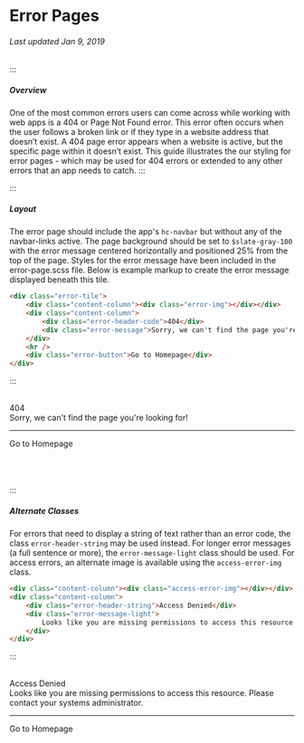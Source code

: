 # Error Pages

###### Last updated Jan 9, 2019

:::

##### Overview

One of the most common errors users can come across while working with web apps is a 404 or Page Not Found error. This error often occurs when the user follows a broken link or if they type in a website address that doesn’t exist. A 404 page error appears when a website is active, but the specific page within it doesn’t exist. This guide illustrates the our styling for error pages - which may be used for 404 errors or extended to any other errors that an app needs to catch.
:::

:::

##### Layout

The error page should include the app's `hc-navbar` but without any of the navbar-links active. The page background should be set to `$slate-gray-100` with the error message centered horizontally and positioned 25% from the top of the page. Styles for the error message have been included in the error-page.scss file. Below is example markup to create the error message displayed beneath this tile.

```html
<div class="error-tile">
    <div class="content-column"><div class="error-img"></div></div>
    <div class="content-column">
        <div class="error-header-code">404</div>
        <div class="error-message">Sorry, we can't find the page you're looking for!</div>
    </div>
    <hr />
    <div class="error-button">Go to Homepage</div>
</div>
```

:::

<br>
<div class="error-tile">
    <div class="content-column">
        <div class="error-img"></div>
    </div>
    <div class="content-column">
        <div class="error-header-code">404</div>
        <div class="error-message">
            Sorry, we can't find the page you're looking for!
        </div>
    </div>
    <hr>
    <div style="display: flex"><div class="error-button">Go to Homepage</div></div>
</div>
<br><br><br>

:::

##### Alternate Classes

For errors that need to display a string of text rather than an error code, the class `error-header-string` may be used instead. For longer error messages (a full sentence or more), the `error-message-light` class should be used. For access errors, an alternate image is available using the `access-error-img` class.

```html
<div class="content-column"><div class="access-error-img"></div></div>
<div class="content-column">
    <div class="error-header-string">Access Denied</div>
    <div class="error-message-light">
        Looks like you are missing permissions to access this resource. Please contact your systems administrator.
    </div>
</div>
```

:::

<br>
<div class="error-tile">
    <div class="content-column">
        <div class="access-error-img"></div>
    </div>
    <div class="content-column">
        <div class="error-header-string">Access Denied</div>
        <div class="error-message-light">Looks like you are missing permissions to access this resource. Please contact your systems administrator.</div>
    </div>
    <hr>
    <div style="display: flex"><div class="error-button">Go to Homepage</div></div>
</div>
